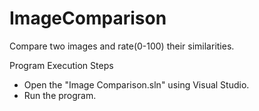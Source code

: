 # ImageComparison
Compare two images and rate(0-100) their similarities.

Program Execution Steps 
* Open the "Image Comparison.sln" using Visual Studio. 
* Run the program.
 